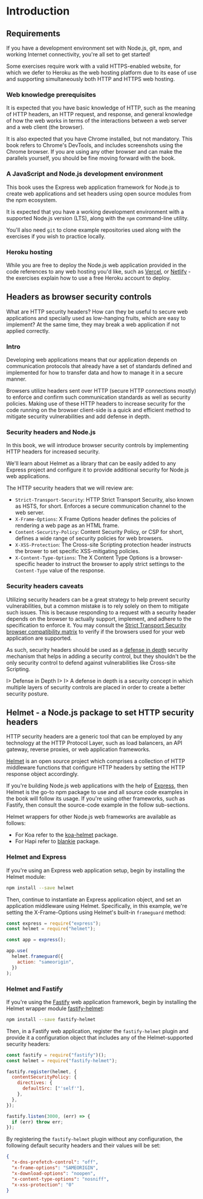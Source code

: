 # Introduction

## Requirements

If you have a development environment set with Node.js, git, npm, and working Internet connectivity, you're all set to get started!

Some exercises require work with a valid HTTPS-enabled website, for which we defer to Heroku as the web hosting platform due to its ease of use and supporting simultaneously both HTTP and HTTPS web hosting.

### Web knowledge prerequisites

It is expected that you have basic knowledge of HTTP, such as the meaning of HTTP headers, an HTTP request, and response, and general knowledge of how the web works in terms of the interactions between a web server and a web client (the browser).

It is also expected that you have Chrome installed, but not mandatory. This book refers to Chrome's DevTools, and includes screenshots using the Chrome browser. If you are using any other browser and can make the parallels yourself, you should be fine moving forward with the book.

### A JavaScript and Node.js development environment

This book uses the Express web application framework for Node.js to create web applications and set headers using open source modules from the npm ecosystem.

It is expected that you have a working development environment with a supported Node.js version (LTS), along with the `npm` command-line utility.

You'll also need `git` to clone example repositories used along with the exercises if you wish to practice locally.

### Heroku hosting

While you are free to deploy the Node.js web application provided in the code references to any web hosting you'd like, such as [Vercel](https://vercel.com), or [Netlify](https://www.netlify.com) - the exercises explain how to use a free Heroku account to deploy.

## Headers as browser security controls

What are HTTP security headers? How can they be useful to secure web applications and specially used as low-hanging fruits, which are easy to implement? At the same time, they may break a web application if not applied correctly.

### Intro

Developing web applications means that our application depends on communication protocols that already have a set of standards defined and implemented for how to transfer data and how to manage it in a secure manner.

Browsers utilize headers sent over HTTP (secure HTTP connections mostly) to enforce and confirm such communication standards as well as security policies. Making use of these HTTP headers to increase security for the code running on the browser client-side is a quick and efficient method to mitigate security vulnerabilities and add defense in depth.

### Security headers and Node.js

In this book, we will introduce browser security controls by implementing HTTP headers for increased security.

We'll learn about Helmet as a library that can be easily added to any Express project and configure it to provide additional security for Node.js web applications.

The HTTP security headers that we will review are:

- `Strict-Transport-Security`: HTTP Strict Transport Security, also known as HSTS, for short. Enforces a secure communication channel to the web server.
- `X-Frame-Options`: X Frame Options header defines the policies of rendering a web page as an HTML frame.
- `Content-Security-Policy`: Content Security Policy, or CSP for short, defines a wide range of security policies for web browsers.
- `X-XSS-Protection`: The Cross-site Scripting protection header instructs the brower to set specific XSS-mitigating policies.
- `X-Content-Type-Options`: The X Content Type Options is a browser-specific header to instruct the browser to apply strict settings to the `Content-Type` value of the response.

### Security headers caveats

Utilizing security headers can be a great strategy to help prevent security vulnerabilities, but a common mistake is to rely solely on them to mitigate such issues. This is because responding to a request with a security header depends on the browser to actually support, implement, and adhere to the specification to enforce it. You may consult the [Strict Transport Security browser compatibility matrix](https://caniuse.com/#feat=stricttransportsecurity) to verify if the browsers used for your web application are supported.

As such, security headers should be used as a [defense in depth](<https://en.wikipedia.org/wiki/Defense_in_depth_(computing)>) security mechanism that helps in adding a security control, but they shouldn't be the only security control to defend against vulnerabilities like Cross-site Scripting.

I> Defense in Depth
I>
I> A defense in depth is a security concept in which multiple layers of security controls are placed in order to create a better security posture.

## Helmet - a Node.js package to set HTTP security headers

HTTP security headers are a generic tool that can be employed by any technology at the HTTP Protocol Layer, such as load balancers, an API gateway, reverse proxies, or web application frameworks.

[Helmet](https://helmetjs.github.io) is an open source project which comprises a collection of HTTP middleware functions that configure HTTP headers by setting the HTTP response object accordingly.

If you're building Node.js web applications with the help of [Express](http://expressjs.com), then Helmet is the go-to npm package to use and all source code examples in the book will follow its usage. If you're using other frameworks, such as Fastify, then consult the source-code example in the follow sub-sections.

Helmet wrappers for other Node.js web frameworks are available as follows:

- For Koa refer to the [koa-helmet](https://github.com/venables/koa-helmet) package.
- For Hapi refer to [blankie](https://github.com/nlf/blankie) package.

### Helmet and Express

If you're using an Express web application setup, begin by installing the Helmet module:

```bash
npm install --save helmet
```

Then, continue to instantiate an Express application object, and set an application middleware using Helmet. Specifically, in this example, we're setting the X-Frame-Options using Helmet's built-in `frameguard` method:

```js
const express = require("express");
const helmet = require("helmet");

const app = express();

app.use(
  helmet.frameguard({
    action: "sameorigin",
  })
);
```

### Helmet and Fastify

If you're using the [Fastify](https://github.com/fastify/fastify) web application framework, begin by installing the Helmet wrapper module [fastify-helmet](https://github.com/fastify/fastify-helmet):

```bash
npm install --save fastify-helmet
```

Then, in a Fastify web application, register the `fastify-helmet` plugin and provide it a configuration object that includes any of the Helmet-supported security headers:

```js
const fastify = require("fastify")();
const helmet = require("fastify-helmet");

fastify.register(helmet, {
  contentSecurityPolicy: {
    directives: {
      defaultSrc: ["'self'"],
    },
  },
});

fastify.listen(3000, (err) => {
  if (err) throw err;
});
```

By registering the `fastify-helmet` plugin without any configuration, the following default security headers and their values will be set:

```json
{
  "x-dns-prefetch-control": "off",
  "x-frame-options": "SAMEORIGIN",
  "x-download-options": "noopen",
  "x-content-type-options": "nosniff",
  "x-xss-protection": "0"
}
```
